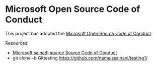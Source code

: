 # Microsoft Open Source Code of Conduct

This project has adopted the [Microsoft Open Source Code of Conduct](https://opensource.microsoft.com/codeofconduct/).

Resources:



- [Microsoft sainath source Source Code of Conduct](https://opensource.microsoft.com/codeofconduct/)
- git clone -b Gittesting https://github.com/nameissainani/testing1/
